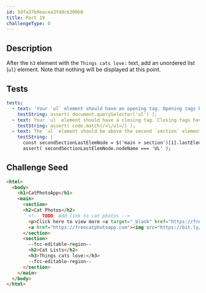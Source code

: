 ```yaml
---
id: 5dfa37b9eacea3f48c6300b0
title: Part 19
challengeType: 0
---
```


## Description

<section id='description'>

After the `h3` element with the `Things cats love:` text, add an unordered list (`ul`) element. Note that nothing will be displayed at this point.

</section>

## Tests

<section id='tests'>

```yml
tests:
  - text: 'Your `ul` element should have an opening tag. Opening tags have this syntax: `<elementName>`.'
    testString: assert( document.querySelector('ul') );
  - text: Your `ul` element should have a closing tag. Closing tags have a `/` just after the `<` character.
    testString: assert( code.match(/<\/ul>/) );
  - text: The `ul` element should be above the second `section` element's closing tag.
    testString: |
      const secondSectionLastElemNode = $('main > section')[1].lastElementChild;
      assert( secondSectionLastElemNode.nodeName === 'UL' );

```

</section>

## Challenge Seed

<section id='challengeSeed'>

<div id='html-seed'>

```html
<html>
  <body>
    <h1>CatPhotoApp</h1>
    <main>
      <section>
      <h2>Cat Photos</h2>
        <!-- TODO: Add link to cat photos -->
        <p>Click here to view more <a target="_blank" href="https://freecatphotoapp.com">cat photos</a>.</p>
        <a href="https://freecatphotoapp.com"><img src="https://bit.ly/fcc-relaxing-cat" alt="A cute orange cat lying on its back."></a>
      </section>
      <section>
        --fcc-editable-region--
        <h2>Cat Lists</h2>
        <h3>Things cats love:</h3>
        --fcc-editable-region--
      </section>
    </main>
  </body>
</html>
```

</div>

</section>
